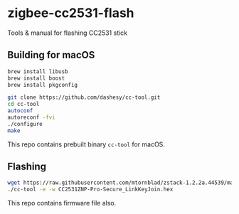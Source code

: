 # zigbee-cc2531-flash
Tools &amp; manual for flashing CC2531 stick

## Building for macOS

```bash
brew install libusb
brew install boost
brew install pkgconfig

git clone https://github.com/dashesy/cc-tool.git
cd cc-tool
autoconf
autoreconf -fvi
./configure
make
```

This repo contains prebuilt binary `cc-tool` for macOS.

## Flashing 

```bash
wget https://raw.githubusercontent.com/mtornblad/zstack-1.2.2a.44539/master/CC2531/CC2531ZNP-Pro-Secure_LinkKeyJoin.hex
./cc-tool -e -w CC2531ZNP-Pro-Secure_LinkKeyJoin.hex
```

This repo contains firmware file also.